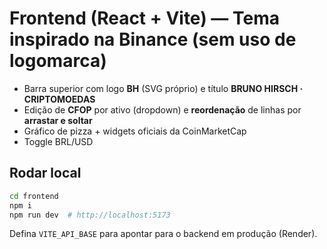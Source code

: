 # Frontend (React + Vite) — Tema inspirado na Binance (sem uso de logomarca)

- Barra superior com logo **BH** (SVG próprio) e título **BRUNO HIRSCH · CRIPTOMOEDAS**
- Edição de **CFOP** por ativo (dropdown) e **reordenação** de linhas por **arrastar e soltar**
- Gráfico de pizza + widgets oficiais da CoinMarketCap
- Toggle BRL/USD

## Rodar local
```bash
cd frontend
npm i
npm run dev  # http://localhost:5173
```

Defina `VITE_API_BASE` para apontar para o backend em produção (Render).
